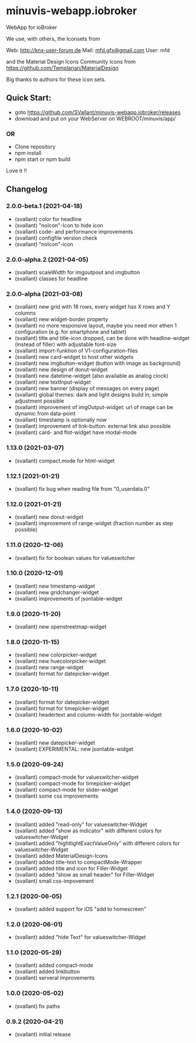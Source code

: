 # minuvis-webapp.iobroker
WebApp for ioBroker


We use, with others, the Iconsets from

Web: http://knx-user-forum.de Mail: mfd.gfx@gmail.com User: mfd

and the Material Design Icons Community Icons from https://github.com/Templarian/MaterialDesign

Big thanks to authors for these icon sets.

## Quick Start:

- goto https://github.com/SVallant/minuvis-webapp.iobroker/releases
- download and put on your WebServer on WEBROOT/minuvis/app/

### OR

- Clone repository
- npm install
- npm start or npm build

Love it !!

## Changelog
### 2.0.0-beta.1 (2021-04-18)
* (svallant) color for headline
* (svallant) "noIcon"-Icon to hide icon
* (svallant) code- and performance improvements
* (svallant) configfile version check
* (svallant) "noIcon"-icon

### 2.0.0-alpha.2 (2021-04-05)
* (svallant) scaleWidth for imgoutpout and imgbutton
* (svallant) classes for headline

### 2.0.0-alpha (2021-03-08)
* (svallant) new grid with 18 rows, every widget has X rows and Y columns
* (svallant) new widget-border property 
* (svallant) no more responsive layout, maybe you need mor ethen 1 configuration (e.g. for smartphone and tablet)
* (svallant) title and title-icon dropped, can be done with headline-widget (instead of filler) with adjustable font-size
* (svallant) import-funktion of V1-configuration-files
* (svallant) new card-widget to host other widgets
* (svallant) new imgbutton-widget (button with image as background)
* (svallant) new design of donut-widget
* (svallant) new datetime-widget (also available as analog clock)
* (svallant) new textInput-widget
* (svallant) new banner (display of messages on every page)
* (svallant) global themes: dark and light designs build in; simple adjustment possible
* (svallant) improvement of imgOutput-widget: url of image can be dynamic from data-point
* (svallant) timestamp is optionally now
* (svallant) improvement of link-button: external link also possible
* (svallant) card- and flot-widget have modal-mode

### 1.13.0 (2021-03-07)
* (svallant) compact.mode for html-widget

### 1.12.1 (2021-01-21)
* (svallant) fix bug when reading file from "0_userdata.0"

### 1.12.0 (2021-01-21)
* (svallant) new donut-widget
* (svallant) improvement of range-widget (fraction number as step possible)

### 1.11.0 (2020-12-06)
* (svallant) fix for boolean values for valueswitcher

### 1.10.0 (2020-12-01)
* (svallant) new timestamp-widget
* (svallant) new gridchanger-widget
* (svallant) improvements of jsontable-widget

### 1.9.0 (2020-11-20)
* (svallant) new openstreetmap-widget

### 1.8.0 (2020-11-15)
* (svallant) new colorpicker-widget
* (svallant) new huecolorpicker-widget
* (svallant) new range-widget
* (svallant) format for datepicker-widget

### 1.7.0 (2020-10-11)
* (svallant) format for datepicker-widget
* (svallant) format for timepicker-widget
* (svallant) headertext and column-width for jsontable-widget

### 1.6.0 (2020-10-02)
* (svallant) new datepicker-widget
* (svallant) EXPERIMENTAL: new jsontable-widget

### 1.5.0 (2020-09-24)
* (svallant) compact-mode for valueswitcher-widget
* (svallant) compact-mode for timepicker-widget
* (svallant) compact-mode for slider-widget
* (svallant) some css improvements

### 1.4.0 (2020-09-13)
* (svallant) added "read-only" for valueswitcher-Widget
* (svallant) added "show as indicator" with different colors for valueswitcher-Widget
* (svallant) added "hightlightExactValueOnly" with different colors for valueswitcher-Widget
* (svallant) added MaterialDesign-Icons
* (svallant) added title-text to compactMode-Wrapper
* (svallant) added title and icon for Filler-Widget
* (svallant) added "show as small header" for Filler-Widget
* (svallant) small css-impovement

### 1.2.1 (2020-06-05)
* (svallant) added support for iOS "add to homescreen"

### 1.2.0 (2020-06-01)
* (svallant) added "hide Text" for valueswitcher-Widget

### 1.1.0 (2020-05-29)
* (svallant) added compact-mode
* (svallant) added linkbutton
* (svallant) serveral improvements

### 1.0.0 (2020-05-02)
* (svallant) fix paths

### 0.9.2 (2020-04-21)
* (svallant) initial release


